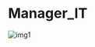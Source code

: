 # Manager_IT

![img1](https://media.wired.com/photos/5932901ba312645844995d7e/master/w_2560%2Cc_limit/MadMen.jpg)
